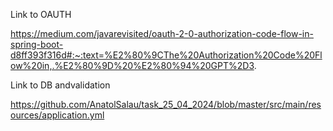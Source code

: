 Link to OAUTH

https://medium.com/javarevisited/oauth-2-0-authorization-code-flow-in-spring-boot-d8ff393f316d#:~:text=%E2%80%9CThe%20Authorization%20Code%20Flow%20in,.%E2%80%9D%20%E2%80%94%20GPT%2D3.

Link to DB andvalidation

https://github.com/AnatolSalau/task_25_04_2024/blob/master/src/main/resources/application.yml